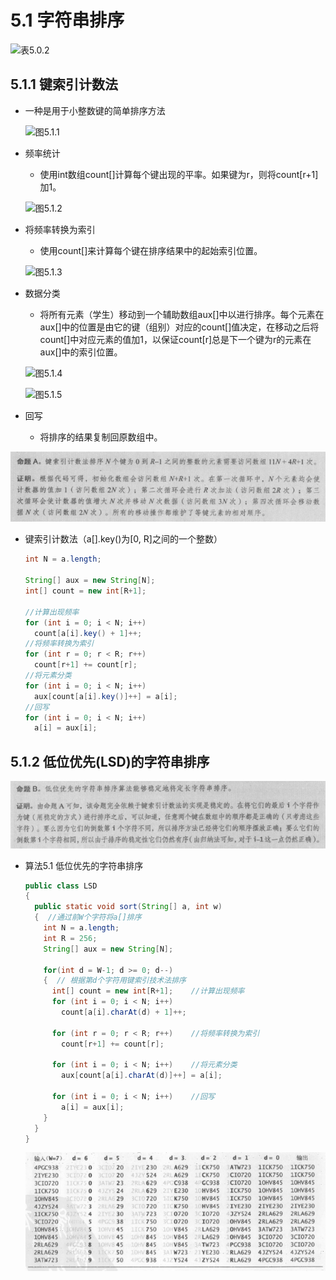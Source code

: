 # 5.1 字符串排序

![表5.0.2](/assets/表5.0.2.png)

## 5.1.1 键索引计数法

- 一种是用于小整数键的简单排序方法

  ![图5.1.1](/assets/图5.1.1.png)

- 频率统计
  - 使用int数组count[]计算每个键出现的平率。如果键为r，则将count[r+1]加1。

  ![图5.1.2](/assets/图5.1.2.png)

- 将频率转换为索引
  - 使用count[]来计算每个键在排序结果中的起始索引位置。

  ![图5.1.3](/assets/图5.1.3.png)

- 数据分类
  - 将所有元素（学生）移动到一个辅助数组aux[]中以进行排序。每个元素在aux[]中的位置是由它的键（组别）对应的count[]值决定，在移动之后将count[]中对应元素的值加1，以保证count[r]总是下一个键为r的元素在aux[]中的索引位置。

  ![图5.1.4](/assets/图5.1.4.png)

  ![图5.1.5](/assets/图5.1.5.png)

- 回写
  - 将排序的结果复制回原数组中。

![命题5a](/assets/命题5a.png)

- 键索引计数法（a[].key()为[0, R]之间的一个整数）

  ```java
  int N = a.length;

  String[] aux = new String[N];
  int[] count = new int[R+1];

  //计算出现频率
  for (int i = 0; i < N; i++)
    count[a[i].key() + 1]++;
  //将频率转换为索引
  for (int r = 0; r < R; r++)
    count[r+1] += count[r];
  //将元素分类
  for (int i = 0; i < N; i++)
    aux[count[a[i].key()]++] = a[i];
  //回写
  for (int i = 0; i < N; i++)
    a[i] = aux[i];
  ```

## 5.1.2 低位优先(LSD)的字符串排序

![命题5b](/assets/命题5b.png)

- 算法5.1 低位优先的字符串排序

  ```java
  public class LSD
  {
    public static void sort(String[] a, int w)
    {  //通过前W个字符将a[]排序
      int N = a.length;
      int R = 256;
      String[] aux = new String[N];

      for(int d = W-1; d >= 0; d--)
      {  // 根据第d个字符用键索引技术法排序
        int[] count = new int[R+1];    //计算出现频率
        for (int i = 0; i < N; i++)
          count[a[i].charAt(d) + 1]++;

        for (int r = 0; r < R; r++)    //将频率转换为索引
          count[r+1] += count[r];

        for (int i = 0; i < N; i++)    //将元素分类
          aux[count[a[i].charAt(d)]++] = a[i];

        for (int i = 0; i < N; i++)    //回写
          a[i] = aux[i];
      }
    }
  }
  ```

  ![算法5.1](/assets/算法5.1.png)

  
